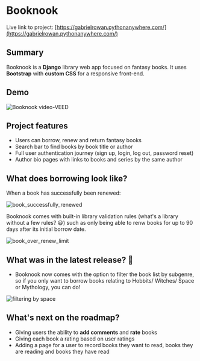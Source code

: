 # Booknook

Live link to project: [https://gabrielrowan.pythonanywhere.com/](https://gabrielrowan.pythonanywhere.com/)


## Summary

Booknook is a **Django** library web app focused on fantasy books. It uses **Bootstrap** with **custom CSS** for a responsive front-end.

## Demo

![Booknook video-VEED](https://github.com/user-attachments/assets/01399a1f-3e38-4857-aab6-4c412ae1cedc)

## Project features
- Users can borrow, renew and return fantasy books
- Search bar to find books by book title or author
- Full user authentication journey (sign up, login, log out, password reset)
- Author bio pages with links to books and series by the same author

## What does borrowing look like?

When a book has successfully been renewed:

![book_successfully_renewed](https://github.com/user-attachments/assets/f2bca456-2508-4ae2-a091-20c813cc477c)

Booknook comes with built-in library validation rules (what's a library without a few rules? :smiley:) such as only being able to renw books for up to 90 days after its initial borrow date.

![book_over_renew_limit](https://github.com/user-attachments/assets/9be71c36-96f2-4bed-b282-3a4c32ff1dfd)


## What was in the latest release? :rocket:

- Booknook now comes with the option to filter the book list by subgenre, so if you only want to borrow books relating to Hobbits/ Witches/ Space or Mythology, you can do!

![filtering by space](https://github.com/user-attachments/assets/0e976951-b942-4722-8501-2a7474098076)


## What's next on the roadmap?

- Giving users the ability to **add comments** and **rate** books
- Giving each book a rating based on user ratings
- Adding a page for a user to record books they want to read, books they are reading and books they have read




